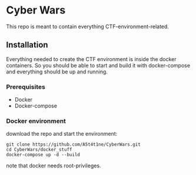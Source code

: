 # Cyber Wars

This repo is meant to contain everything CTF-environment-related.


## Installation

Everything needed to create the CTF environment is inside the docker containers. So you should be able to start and build it with docker-compose and everything should be up and running.

### Prerequisites

- Docker
- Docker-compose

### Docker environment

download the repo and start the environment:

```
git clone https://github.com/A5t4t1ne/CyberWars.git
cd CyberWars/docker_stuff
docker-compose up -d --build
```

note that docker needs root-privileges.



